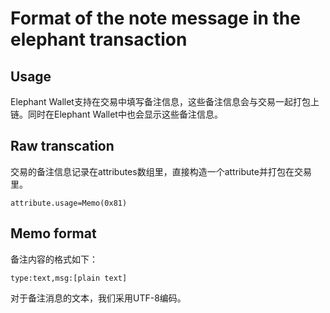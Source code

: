 # Format of the note message in the elephant transaction

## Usage

Elephant Wallet支持在交易中填写备注信息，这些备注信息会与交易一起打包上链。同时在Elephant Wallet中也会显示这些备注信息。

## Raw transcation

交易的备注信息记录在attributes数组里，直接构造一个attribute并打包在交易里。
```
attribute.usage=Memo(0x81)
```

## Memo format

备注内容的格式如下：
```
type:text,msg:[plain text]
```

对于备注消息的文本，我们采用UTF-8编码。


